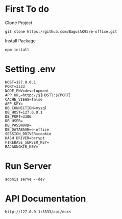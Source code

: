 # First To do
Clone Project
```
git clone https://github.com/BagusAK95/e-office.git
```

Install Package
```
npm install
```

# Setting .env
```
HOST=127.0.0.1
PORT=3333
NODE_ENV=development
APP_URL=http://${HOST}:${PORT}
CACHE_VIEWS=false
APP_KEY=
DB_CONNECTION=mysql
DB_HOST=127.0.0.1
DB_PORT=3306
DB_USER=
DB_PASSWORD=
DB_DATABASE=e-office
SESSION_DRIVER=cookie
HASH_DRIVER=bcrypt
FIREBASE_SERVER_KEY=
RAJAONGKIR_KEY=
```

# Run Server
```
adonis serve --dev
```

# API Documentation
```
http://127.0.0.1:3333/api/docs
```